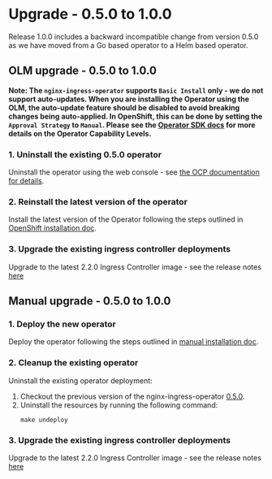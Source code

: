 # Upgrade - 0.5.0 to 1.0.0

Release 1.0.0 includes a backward incompatible change from version 0.5.0 as we have moved from a Go based operator to a Helm based operator.

## OLM upgrade - 0.5.0 to 1.0.0

**Note: The `nginx-ingress-operator` supports `Basic Install` only - we do not support auto-updates. When you are installing the Operator using the OLM, the auto-update feature should be disabled to avoid breaking changes being auto-applied. In OpenShift, this can be done by setting the `Approval Strategy` to `Manual`. Please see the [Operator SDK docs](https://sdk.operatorframework.io/docs/advanced-topics/operator-capabilities/operator-capabilities/) for more details on the Operator Capability Levels.**

### 1. Uninstall the existing 0.5.0 operator

Uninstall the operator using the web console - see [the OCP documentation for details](https://access.redhat.com/documentation/en-us/openshift_container_platform/4.9/pdf/operators/OpenShift_Container_Platform-4.9-Operators-en-US.pdf).

### 2. Reinstall the latest version of the operator

Install the latest version of the Operator following the steps outlined in [OpenShift installation doc](./openshift-installation.md).

### 3. Upgrade the existing ingress controller deployments

Upgrade to the latest 2.2.0 Ingress Controller image - see the release notes [here](https://docs.nginx.com/nginx-ingress-controller/releases/#nginx-ingress-controller-2-2-0)

## Manual upgrade - 0.5.0 to 1.0.0

### 1. Deploy the new operator

Deploy the operator following the steps outlined in [manual installation doc](./manual-installation.md).

### 2. Cleanup the existing operator

Uninstall the existing operator deployment:
   
1. Checkout the previous version of the nginx-ingress-operator [0.5.0](https://github.com/nginxinc/nginx-ingress-operator/releases/tag/v0.5.0).
2. Uninstall the resources by running the following command:
    ```
    make undeploy
    ```

### 3. Upgrade the existing ingress controller deployments

Upgrade to the latest 2.2.0 Ingress Controller image - see the release notes [here](https://docs.nginx.com/nginx-ingress-controller/releases/#nginx-ingress-controller-2-2-0)
